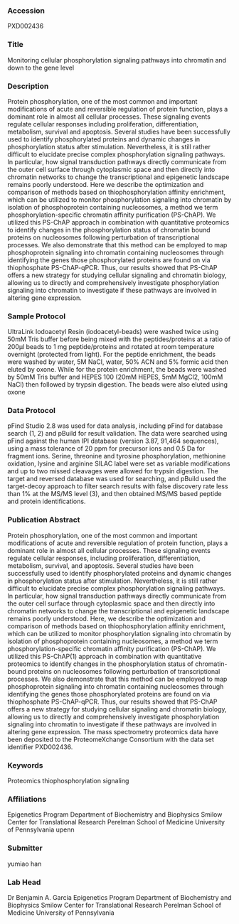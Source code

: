### Accession
PXD002436

### Title
Monitoring cellular phosphorylation signaling pathways into chromatin and down to the gene level

### Description
Protein phosphorylation, one of the most common and important modifications of acute and reversible regulation of protein function, plays a dominant role in almost all cellular processes. These signaling events regulate cellular responses including proliferation, differentiation, metabolism, survival and apoptosis. Several studies have been successfully used to identify phosphorylated proteins and dynamic changes in phosphorylation status after stimulation. Nevertheless, it is still rather difficult to elucidate precise complex phosphorylation signaling pathways. In particular, how signal transduction pathways directly communicate from the outer cell surface through cytoplasmic space and then directly into chromatin networks to change the transcriptional and epigenetic landscape remains poorly understood. Here we describe the optimization and comparison of methods based on thiophosphorylation affinity enrichment, which can be utilized to monitor phosphorylation signaling into chromatin by isolation of phosphoprotein containing nucleosomes, a method we term phosphorylation-specific chromatin affinity purification (PS-ChAP). We utilized this PS-ChAP approach in combination with quantitative proteomics to identify changes in the phosphorylation status of chromatin bound proteins on nucleosomes following perturbation of transcriptional processes. We also demonstrate that this method can be employed to map phosphoprotein signaling into chromatin containing nucleosomes through identifying the genes those phosphorylated proteins are found on via thiophosphate PS-ChAP-qPCR. Thus, our results showed that PS-ChAP offers a new strategy for studying cellular signaling and chromatin biology, allowing us to directly and comprehensively investigate phosphorylation signaling into chromatin to investigate if these pathways are involved in altering gene expression.

### Sample Protocol
UltraLink Iodoacetyl Resin (iodoacetyl-beads) were washed twice using 50mM Tris buffer before being mixed with the peptides/proteins at a ratio of 200µl beads to 1 mg peptide/proteins and rotated at room temperature overnight (protected from light). For the peptide enrichment, the beads were washed by water, 5M NaCl, water, 50% ACN and 5% formic acid then eluted by oxone. While for the protein enrichment, the beads were washed by 50mM Tris buffer and HEPES 100 (20mM HEPES, 5mM MgCl2, 100mM NaCl) then followed by trypsin digestion. The beads were also eluted using oxone

### Data Protocol
pFind Studio 2.8 was used for data analysis, including pFind for database search (1, 2) and pBuild for result validation. The data were searched using pFind against the human IPI database (version 3.87, 91,464 sequences), using a mass tolerance of 20 ppm for precursor ions and 0.5 Da for fragment ions. Serine, threonine and tyrosine phosphorylation, methionine oxidation, lysine and arginine SILAC label were set as variable modifications and up to two missed cleavages were allowed for trypsin digestion. The target and reversed database was used for searching, and pBuild used the target-decoy approach to filter search results with false discovery rate less than 1% at the MS/MS level (3), and then obtained MS/MS based peptide and protein identifications.

### Publication Abstract
Protein phosphorylation, one of the most common and important modifications of acute and reversible regulation of protein function, plays a dominant role in almost all cellular processes. These signaling events regulate cellular responses, including proliferation, differentiation, metabolism, survival, and apoptosis. Several studies have been successfully used to identify phosphorylated proteins and dynamic changes in phosphorylation status after stimulation. Nevertheless, it is still rather difficult to elucidate precise complex phosphorylation signaling pathways. In particular, how signal transduction pathways directly communicate from the outer cell surface through cytoplasmic space and then directly into chromatin networks to change the transcriptional and epigenetic landscape remains poorly understood. Here, we describe the optimization and comparison of methods based on thiophosphorylation affinity enrichment, which can be utilized to monitor phosphorylation signaling into chromatin by isolation of phosphoprotein containing nucleosomes, a method we term phosphorylation-specific chromatin affinity purification (PS-ChAP). We utilized this PS-ChAP(1) approach in combination with quantitative proteomics to identify changes in the phosphorylation status of chromatin-bound proteins on nucleosomes following perturbation of transcriptional processes. We also demonstrate that this method can be employed to map phosphoprotein signaling into chromatin containing nucleosomes through identifying the genes those phosphorylated proteins are found on via thiophosphate PS-ChAP-qPCR. Thus, our results showed that PS-ChAP offers a new strategy for studying cellular signaling and chromatin biology, allowing us to directly and comprehensively investigate phosphorylation signaling into chromatin to investigate if these pathways are involved in altering gene expression. The mass spectrometry proteomics data have been deposited to the ProteomeXchange Consortium with the data set identifier PXD002436.

### Keywords
Proteomics thiophosphorylation signaling

### Affiliations
Epigenetics Program Department of Biochemistry and Biophysics Smilow Center for Translational Research Perelman School of Medicine University of Pennsylvania
upenn

### Submitter
yumiao han

### Lab Head
Dr Benjamin A. Garcia
Epigenetics Program Department of Biochemistry and Biophysics Smilow Center for Translational Research Perelman School of Medicine University of Pennsylvania


